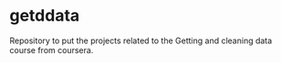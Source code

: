 getddata
========

Repository to put the projects related to the Getting and cleaning data course from coursera.
